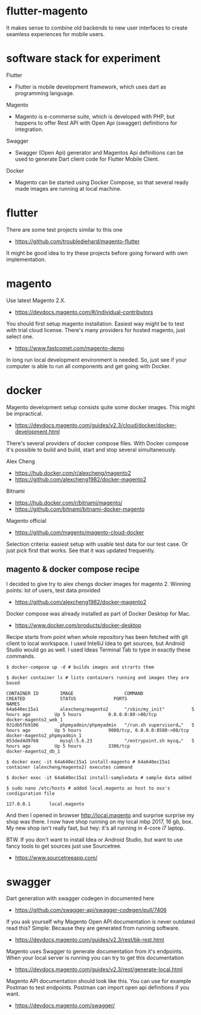 # flutter-magento

It makes sense to combine old backends to new user interfaces to create seamless experiences for mobile users.

# software stack for experiment


Flutter 
- Flutter is mobile development framework, which uses dart as programming language.

Magento 
- Magento is e-commerse suite, which is developed with PHP, but happens to offer Rest API with Open Api (swagger) definitions for integration.

Swagger 
- Swagger (Open Api) generator and Magentos Api definitions can be used to generate Dart client code for Flutter Mobile Client.

Docker
- Magento can be started using Docker Compose, so that several ready made images are running at local machine.

# flutter

There are some test projects similar to this one
- https://github.com/troublediehard/magento-flutter

It might be good idea to try these projects before going forward with own implementation.

# magento

Use latest Magento 2.X.
- https://devdocs.magento.com/#/individual-contributors

You should first setup magento installation. Easiest way might be to test with trial cloud license. There's many providers for hosted magento, just select one. 
- https://www.fastcomet.com/magento-demo

In long run local development environment is needed. So, just see if your computer is able to run all components and get going with Docker.

# docker 

Magento development setup consists quite some docker images. This might be impractical.
- https://devdocs.magento.com/guides/v2.3/cloud/docker/docker-development.html

There's several providers of docker compose files. With Docker compose it's possible to build and build, start and stop several simultaneously.

Alex Cheng
- https://hub.docker.com/r/alexcheng/magento2
- https://github.com/alexcheng1982/docker-magento2

Bitnami
- https://hub.docker.com/r/bitnami/magento/
- https://github.com/bitnami/bitnami-docker-magento

Magento official
- https://github.com/magento/magento-cloud-docker

Selection criteria: easiest setup with usable test data for our test case. Or just pick first that works. See that it was updated frequently.

## magento & docker compose recipe

I decided to give try to alex chengs docker images for magento 2. Winning points: lot of users, test data provided
- https://github.com/alexcheng1982/docker-magento2

Docker compose was already installed as part of Docker Desktop for Mac.
- https://www.docker.com/products/docker-desktop

Recipe starts from point when whole repository has been fetched with git client to local workspace. 
I used IntelliJ Idea to get sources, but Android Studio would go as well. 
I used Ideas Terminal Tab to type in exactly these commands. 

    $ docker-compose up -d # builds images and strarts them

    $ docker container ls # lists containers running and images they are based
    
    CONTAINER ID        IMAGE                   COMMAND                  CREATED             STATUS              PORTS                            NAMES
    64a640ec15a1        alexcheng/magento2      "/sbin/my_init"          5 hours ago         Up 5 hours          0.0.0.0:80->80/tcp               docker-magento2_web_1
    931db5fb9106        phpmyadmin/phpmyadmin   "/run.sh supervisord…"   5 hours ago         Up 5 hours          9000/tcp, 0.0.0.0:8580->80/tcp   docker-magento2_phpmyadmin_1
    053ded4d9768        mysql:5.6.23            "/entrypoint.sh mysq…"   5 hours ago         Up 5 hours          3306/tcp                         docker-magento2_db_1

    $ docker exec -it 64a640ec15a1 install-magento # 64a640ec15a1 container (alexcheng/magento2) executes command

    $ docker exec -it 64a640ec15a1 install-sampledata # sample data added    

    $ sudo nano /etc/hosts # added local.magento as host to osx's condiguration file
    
    127.0.0.1       local.magento

And then I opened in browser http://local.magento and surprise surprise my shop was there. 
I now have shop running on my local mbp 2017, 16 gb, box. 
My new shop      isn't really fast, but hey: it's all running in 4-core i7 laptop. 

BTW. If you don't want to install Idea or Android Studio, but want to use fancy tools to get sources just use Sourcetree.
- https://www.sourcetreeapp.com/

# swagger

Dart generation with swagger codegen in documented here
- https://github.com/swagger-api/swagger-codegen/pull/7406

If you ask yourself why Magento Open API documentation is never outdated read this? Simple: Because they are generated from running software.
- https://devdocs.magento.com/guides/v2.3/rest/bk-rest.html

Magento uses Swagger to generate documentation from it's endpoints. When your local server is running you can try to get this documentation
- https://devdocs.magento.com/guides/v2.3/rest/generate-local.html

Magento API documentation should look like this. You can use for example Postman to test endpoints. Postman can import open api definitions if you want.
- https://devdocs.magento.com/swagger/
